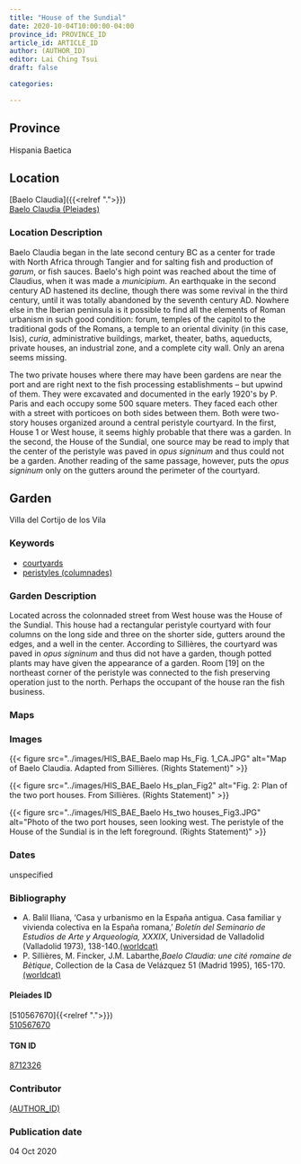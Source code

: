 ```yaml
---
title: "House of the Sundial"
date: 2020-10-04T10:00:00-04:00
province_id: PROVINCE_ID
article_id: ARTICLE_ID
author: (AUTHOR_ID)
editor: Lai Ching Tsui
draft: false

categories:

---
```


## Province
Hispania Baetica

<!--### Province Description-->

<!-- DESCRIPTION -->


## Location

[Baelo Claudia]({{<relref ".">}}) \
[Baelo Claudia (Pleiades)](https://pleiades.stoa.org/places/256005)

### Location Description

Baelo Claudia began in the late second century BC as a center for trade with North Africa through Tangier and for salting fish and production of *garum*, or fish sauces. Baelo's high point was reached about the time of Claudius, when it was made a *municipium*. An earthquake in the second century AD hastened its decline, though there was some revival in the third century, until it was totally abandoned by the seventh century AD.  Nowhere else in the Iberian peninsula is it possible to find all the elements of Roman urbanism in such good condition: forum, temples of the capitol to the traditional gods of the Romans, a temple to an oriental divinity (in this case, Isis), *curia*, administrative buildings, market, theater, baths, aqueducts, private houses, an industrial zone, and a complete city wall.  Only an arena seems missing.

The two private houses where there may have been gardens are near the port and are right next to the fish processing establishments – but upwind of them.  They were excavated and documented in the early 1920's by P. Paris and each occupy some 500 square meters. They faced each other with a street with porticoes on both sides between them.  Both were two-story houses organized around a central peristyle courtyard. In the first, House 1 or West house, it seems highly probable that there was a garden.  In the second, the House of the Sundial, one source may be read to imply that the center of the peristyle was paved in *opus signinum* and thus could not be a garden. Another reading of the same passage, however, puts the *opus signinum* only on the gutters around the perimeter of the courtyard.

<!--## Sublocation-->

<!--
[AREA WITHIN LOCATION, LIKE “PALATINE HILL”](GEOREFERENCE LINK)
A sublocation is any area larger than an individual garden, but located within a location. I would always try to include a link to a controlled vocabulary here if possible. This ID may well be different from the Garden ID, e.g., Pompeii versus a Garden in one of the houses which has its own Pleiades ID.
-->

<!--### Sublocation Description-->

<!-- DESCRIPTION -->

## Garden

Villa del Cortijo de los Vila

### Keywords

- [courtyards](http://vocab.getty.edu/page/aat/300004095)
- [peristyles (columnades)](http://vocab.getty.edu/page/aat/300004029)


### Garden Description

Located across the colonnaded street from West house was the House of the Sundial.   This house had a rectangular peristyle courtyard with four columns on the long side and three on the shorter side, gutters around the edges, and a well in the center.  According to Sillières, the courtyard was paved in *opus signinum* and thus did not have a garden, though potted plants may have given the appearance of a garden.  Room [19] on the northeast corner of the peristyle was connected to the fish preserving operation just to the north.  Perhaps the occupant of the house ran the fish business.  


### Maps

<!--
{{< figure src="IMG_URL" alt="ALT_TEXT" title="CAPTION" >}}
-->

<!--### Plans-->

<!--
{{< figure src="IMG_URL" alt="ALT_TEXT" title="CAPTION" >}}
-->

### Images

{{< figure src="../images/HIS_BAE_Baelo map Hs_Fig. 1_CA.JPG" alt="Map of Baelo Claudia. Adapted from Sillières. (Rights Statement)" >}}

{{< figure src="../images/HIS_BAE_Baelo Hs_plan_Fig2" alt="Fig. 2: Plan of the two port houses. From Sillières. (Rights Statement)" >}}

{{< figure src="../images/HIS_BAE_Baelo Hs_two houses_Fig3.JPG" alt="Photo of the two port houses, seen looking west. The peristyle of the House of the Sundial is in the left foreground. (Rights Statement)" >}}



### Dates

unspecified

### Bibliography
* A. Balil Iliana, ‘Casa y urbanismo en la España antigua. Casa familiar y vivienda colectiva en la España romana,’ *Boletín del Seminario de Estudios de Arte y Arqueología, XXXIX*, Universidad de Valladolid (Valladolid 1973), 138-140.[(worldcat)](http://www.worldcat.org/oclc/7243478)
* P. Sillières, M. Fincker, J.M. Labarthe,*Baelo Claudia: une cité romaine de Bètique*, Collection de la Casa de Velázquez 51 (Madrid 1995), 165-170.[(worldcat)](http://www.worldcat.org/oclc/431871350)



<!--#### Periodo ID-->

<!-- [PERIODO_ID](https://pleiades.stoa.org/places/PLEIADES_ID) -->

#### Pleiades ID
[510567670]{{<relref ".">}}) \
[510567670](https://pleiades.stoa.org/places/510567670)

#### TGN ID
[8712326]( http://vocab.getty.edu/page/tgn/8712326)

### Contributor
[(AUTHOR_ID)](link) <!-- - (ORCID: [xxx](link)) -->

### Publication date
04 Oct 2020

